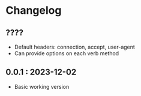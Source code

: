 # Changelog

## ????
- Default headers: connection, accept, user-agent
- Can provide options on each verb method

## 0.0.1 : 2023-12-02
- Basic working version
